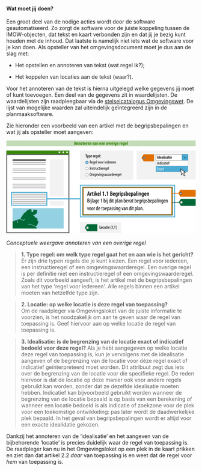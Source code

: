 ﻿#### Wat moet jij doen?

Een groot deel van de nodige acties wordt door de software geautomatiseerd. Zo
zorgt de software voor de juiste koppeling tussen de IMOW-objecten, dat tekst en
kaart verbonden zijn en dat jij je bezig kunt houden met de inhoud. Dat laatste
is namelijk niet iets wat de software voor je kan doen. Als opsteller van het
omgevingsdocument moet je dus aan de slag met:

-   Het opstellen en annoteren van tekst (wat regel ik?);

-   Het koppelen van locaties aan de tekst (waar?).

Voor het annoteren van de tekst is hierna uitgelegd welke gegevens jij moet of
kunt toevoegen. Een deel van de gegevens zit in waardelijsten. De waardelijsten
zijn raadpleegbaar via de [stelselcatalogus
Omgevingswet](https://stelselcatalogus.omgevingswet.overheid.nl/waardelijstenpagina). 
De lijst van mogelijke waarden zal uiteindelijk geïntegreerd zijn
in de planmaaksoftware.

Zie hieronder een voorbeeld van een artikel met de begripsbepalingen en wat jij als opsteller moet aangeven:

![](media/7302OverigeRegelBasis.png)

*Conceptuele weergave annoteren van een overige regel*

>   **1. Type regel: om welk type regel gaat het en aan wie is het gericht?**  
>   Er zijn drie typen regels die je kunt kiezen. Een regel voor iedereen,
>   een instructieregel of een omgevingswaarderegel. Een overige regel is per definitie
>   niet een instructieregel of een omgevingswaarderegel. Zoals dit voorbeeld aangeeft, is
>   het artikel met de begripsbepalingen van het type 'regel voor iedereen'. 
>   Alle regels binnen een artikel moeten van hetzelfde type zijn. 

>   **2. Locatie: op welke locatie is deze regel van toepassing?**  
>   Om de raadpleger via Omgevingsloket van de juiste informatie te voorzien, is het
>   noodzakelijk om aan te geven waar de regel van toepassing is. Geef
>   hiervoor aan op welke locatie de regel van toepassing is.

>   **3. Idealisatie: is de begrenzing van de locatie exact of indicatief bedoeld voor deze regel?**
>   Als je hebt aangegeven op welke locatie deze regel van toepassing is, kun je
>   vervolgens met de idealisatie aangeven of de begrenzing van de locatie voor déze
>   regel exact of indicatief geïnterpreteerd moet worden. Dit attribuut zegt dus
>   iets over de begrenzing van de locatie voor díe specifieke regel. De reden
>   hiervoor is dat de locatie op deze manier ook voor andere regels gebruikt kan
>   worden, zonder dat ze dezelfde idealisatie moeten hebben. Indicatief kan
>   bijvoorbeeld gebruikt worden wanneer de begrenzing van de locatie bepaald is op
>   basis van een berekening of wanneer een locatie bedoeld is als indicatie of
>   zoekzone voor de plek voor een toekomstige ontwikkeling: pas later wordt de
>   daadwerkelijke plek bepaald. In het geval van begripsbepalingen wordt er altijd voor een exacte idealidatie gekozen.

Dankzij het annoteren van de ‘idealisatie’ en het aangeven van de bijbehorende
‘locatie’ is precies duidelijk waar de regel van toepassing is. De raadpleger
kan nu in het Omgevingsloket op een plek in de kaart prikken en ziet dan dat
artikel 2.2 *daar* van toepassing is en weet dat de regel voor *hem* van toepassing is.